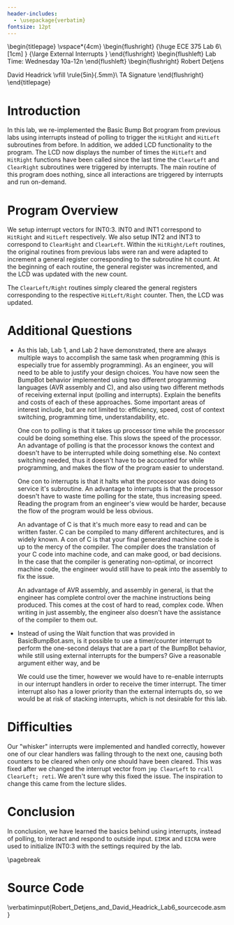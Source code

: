 ```yaml
---
header-includes:
  - \usepackage{verbatim}
fontsize: 12pt
---
```


\begin{titlepage}
  \vspace*{4cm}
  \begin{flushright}
  {\huge
    ECE 375 Lab 6\\[1cm]
  }
  {\large
    External Interrupts
  }
  \end{flushright}
  \begin{flushleft}
  Lab Time: Wednesday 10a-12n
  \end{flushleft}
  \begin{flushright}
  Robert Detjens

  David Headrick
  \vfill
  \rule{5in}{.5mm}\\
  TA Signature
  \end{flushright}
\end{titlepage}

# Introduction

In this lab, we re-implemented the Basic Bump Bot program from previous labs using interrupts instead of polling to
trigger the `HitRight` and `HitLeft` subroutines from before. In addition, we added LCD functionality to the program.
The LCD now displays the number of times the `HitLeft` and `HitRight` functions have been called since the last time the
`ClearLeft` and `ClearRight` subroutines were triggered by interrupts. The main routine of this program does nothing,
since all interactions are triggered by interrupts and run on-demand.

# Program Overview

We setup interrupt vectors for INT0:3. INT0 and INT1 correspond to `HitRight` and `HitLeft` respectively. We also setup
INT2 and INT3 to correspond to `ClearRight` and `ClearLeft`. Within the `HitRight/Left` routines, the original routines
from previous labs were ran and were adapted to increment a general register corresponding to the subroutine hit count.
At the beginning of each routine, the general register was incremented, and the LCD was updated with the new count.

The `ClearLeft/Right` routines simply cleared the general registers corresponding to the respective `HitLeft/Right`
counter. Then, the LCD was updated.

# Additional Questions

- As this lab, Lab 1, and Lab 2 have demonstrated, there are always multiple ways to accomplish the same task when
  programming (this is especially true for assembly programming). As an engineer, you will need to be able to justify
  your design choices. You have now seen the BumpBot behavior implemented using two different programming languages (AVR
  assembly and C), and also using two different methods of receiving external input (polling and interrupts). Explain
  the benefits and costs of each of these approaches. Some important areas of interest include, but are not limited to:
  efficiency, speed, cost of context switching, programming time, understandability, etc.

  One con to polling is that it takes up processor time while the processor could be doing something else. This slows
  the speed of the processor. An advantage of polling is that the processor knows the context and doesn't have to be
  interrupted while doing something else. No context switching needed, thus it doesn't have to be accounted for while
  programming, and makes the flow of the program easier to understand.

  One con to interrupts is that it halts what the processor was doing to service it's subroutine. An advantage to
  interrupts is that the processor doesn't have to waste time polling for the state, thus increasing speed. Reading the
  program from an engineer's view would be harder, because the flow of the program would be less obvious.

  An advantage of C is that it's much more easy to read and can be written faster. C can be compiled to many different
  architectures, and is widely known. A con of C is that your final generated machine code is up to the mercy of the
  compiler. The compiler does the translation of your C code into machine code, and can make good, or bad decisions. In
  the case that the compiler is generating non-optimal, or incorrect machine code, the engineer would still have to peak
  into the assembly to fix the issue.

  An advantage of AVR assembly, and assembly in general, is that the engineer has complete control over the machine
  instructions being produced. This comes at the cost of hard to read, complex code. When writing in just assembly, the
  engineer also doesn't have the assistance of the compiler to them out.

- Instead of using the Wait function that was provided in BasicBumpBot.asm, is it possible to use a timer/counter
  interrupt to perform the one-second delays that are a part of the BumpBot behavior, while still using external
  interrupts for the bumpers? Give a reasonable argument either way, and be

  We could use the timer, however we would have to re-enable interrupts in our interrupt handlers in order to receive
  the timer interrupt. The timer interrupt also has a lower priority than the external interrupts do, so we would be at
  risk of stacking interrupts, which is not desirable for this lab.

# Difficulties

Our "whisker" interrupts were implemented and handled correctly, however one of our clear handlers was falling through
to the next one, causing both counters to be cleared when only one should have been cleared. This was fixed after we
changed the interrupt vector from `jmp ClearLeft` to `rcall ClearLeft; reti`. We aren't sure why this fixed the
issue. The inspiration to change this came from the lecture slides.

# Conclusion

In conclusion, we have learned the basics behind using interrupts, instead of polling, to interact and respond to
outside input. `EIMSK` and `EICRA` were used to initialize INT0:3 with the settings required by the lab.

\pagebreak

# Source Code

\verbatiminput{Robert_Detjens_and_David_Headrick_Lab6_sourcecode.asm}
